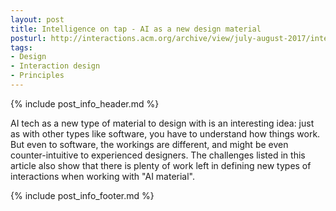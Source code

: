 ```yaml
---
layout: post
title: Intelligence on tap - AI as a new design material
posturl: http://interactions.acm.org/archive/view/july-august-2017/intelligence-on-tap#new_tab
tags:
- Design
- Interaction design
- Principles
---
```


{% include post_info_header.md %}

AI tech as a new type of material to design with is an interesting idea: just as with other types like software, you have to understand how things work. But even to software, the workings are different, and might be even counter-intuitive to experienced designers. The challenges listed in this article also show that there is plenty of work left in defining new types of interactions when working with "AI material".

<!--more-->{% include post_info_footer.md %}
